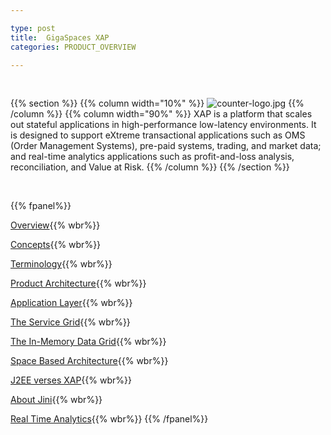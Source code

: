 ```yaml
---

type: post
title:  GigaSpaces XAP
categories: PRODUCT_OVERVIEW

---
```


<br>

{{%  section %}}
{{%  column width="10%" %}}
![counter-logo.jpg](/attachment_files/subject/data-access.png)
{{%  /column %}}
{{%  column width="90%" %}}
XAP is a platform that scales out stateful applications in high-performance low-latency environments. It is designed to support eXtreme transactional applications such as OMS (Order Management Systems), pre-paid systems, trading, and market data; and real-time analytics applications such as profit-and-loss analysis, reconciliation, and Value at Risk.
{{%  /column %}}
{{%  /section %}}

<br>

{{% fpanel%}}

[Overview](./overview.html){{% wbr%}}

[Concepts](./concepts.html){{% wbr%}}

[Terminology](./terminology.html){{% wbr%}}

[Product Architecture](./product-architecture.html){{% wbr%}}

[Application Layer](./the-application-layer.html){{% wbr%}}

[The Service Grid](./the-runtime-environment.html){{% wbr%}}

[The In-Memory Data Grid](./the-in-memory-data-grid.html){{% wbr%}}

[Space Based Architecture](./space-based-architecture.html){{% wbr%}}

[J2EE verses XAP](./j2ee-vs-xap.html){{% wbr%}}

[About Jini](./about-jini.html){{% wbr%}}

[Real Time Analytics](./real-time-analytics.html){{% wbr%}}
{{% /fpanel%}}





